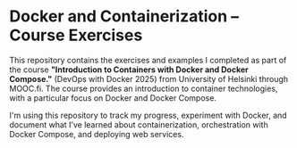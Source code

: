 # Docker and Containerization – Course Exercises

This repository contains the exercises and examples I completed as part of the course **"Introduction to Containers with Docker and Docker Compose."** (DevOps with Docker 2025) from University of Helsinki through MOOC.fi. The course provides an introduction to container technologies, with a particular focus on Docker and Docker Compose.

I'm using this repository to track my progress, experiment with Docker, and document what I’ve learned about containerization, orchestration with Docker Compose, and deploying web services.
